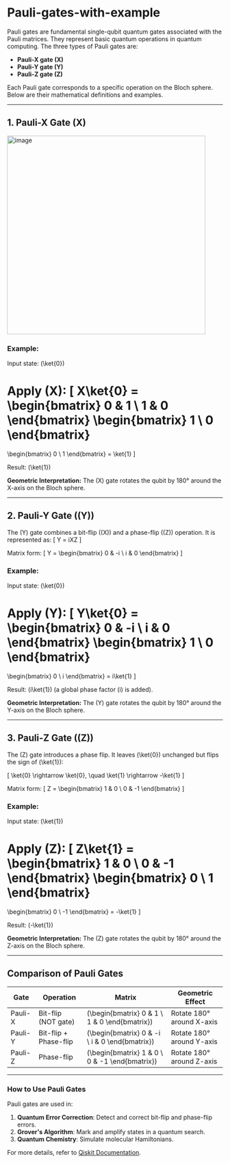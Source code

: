 # Pauli-gates-with-example

Pauli gates are fundamental single-qubit quantum gates associated with the Pauli matrices. They represent basic quantum operations in quantum computing. The three types of Pauli gates are:

- **Pauli-X gate (X)**
- **Pauli-Y gate (Y)**
- **Pauli-Z gate (Z)**

Each Pauli gate corresponds to a specific operation on the Bloch sphere. Below are their mathematical definitions and examples.

---

## 1. Pauli-X Gate (X)
<img width="463" alt="image" src="https://github.com/user-attachments/assets/4b0272d1-b7e4-460a-a403-598e90a379ce">


### Example:
Input state: \(\ket{0}\)

Apply \(X\):
\[
X\ket{0} = 
\begin{bmatrix}
0 & 1 \\
1 & 0
\end{bmatrix}
\begin{bmatrix}
1 \\
0
\end{bmatrix}
=
\begin{bmatrix}
0 \\
1
\end{bmatrix}
= \ket{1}
\]

Result: \(\ket{1}\)

**Geometric Interpretation:**
The \(X\) gate rotates the qubit by 180° around the X-axis on the Bloch sphere.

---

## 2. Pauli-Y Gate (\(Y\))

The \(Y\) gate combines a bit-flip (\(X\)) and a phase-flip (\(Z\)) operation. It is represented as:
\[
Y = iXZ
\]

Matrix form:
\[
Y = 
\begin{bmatrix}
0 & -i \\
i & 0
\end{bmatrix}
\]

### Example:
Input state: \(\ket{0}\)

Apply \(Y\):
\[
Y\ket{0} = 
\begin{bmatrix}
0 & -i \\
i & 0
\end{bmatrix}
\begin{bmatrix}
1 \\
0
\end{bmatrix}
=
\begin{bmatrix}
0 \\
i
\end{bmatrix}
= i\ket{1}
\]

Result: \(i\ket{1}\) (a global phase factor \(i\) is added).

**Geometric Interpretation:**
The \(Y\) gate rotates the qubit by 180° around the Y-axis on the Bloch sphere.

---

## 3. Pauli-Z Gate (\(Z\))

The \(Z\) gate introduces a phase flip. It leaves \(\ket{0}\) unchanged but flips the sign of \(\ket{1}\):

\[
\ket{0} \rightarrow \ket{0}, \quad \ket{1} \rightarrow -\ket{1}
\]

Matrix form:
\[
Z = 
\begin{bmatrix}
1 & 0 \\
0 & -1
\end{bmatrix}
\]

### Example:
Input state: \(\ket{1}\)

Apply \(Z\):
\[
Z\ket{1} = 
\begin{bmatrix}
1 & 0 \\
0 & -1
\end{bmatrix}
\begin{bmatrix}
0 \\
1
\end{bmatrix}
=
\begin{bmatrix}
0 \\
-1
\end{bmatrix}
= -\ket{1}
\]

Result: \(-\ket{1}\)

**Geometric Interpretation:**
The \(Z\) gate rotates the qubit by 180° around the Z-axis on the Bloch sphere.

---

## Comparison of Pauli Gates

| Gate      | Operation                | Matrix                                      | Geometric Effect                   |
|-----------|--------------------------|---------------------------------------------|-------------------------------------|
| Pauli-X   | Bit-flip (NOT gate)      | \(\begin{bmatrix} 0 & 1 \\ 1 & 0 \end{bmatrix}\) | Rotate 180° around X-axis          |
| Pauli-Y   | Bit-flip + Phase-flip    | \(\begin{bmatrix} 0 & -i \\ i & 0 \end{bmatrix}\) | Rotate 180° around Y-axis          |
| Pauli-Z   | Phase-flip               | \(\begin{bmatrix} 1 & 0 \\ 0 & -1 \end{bmatrix}\) | Rotate 180° around Z-axis          |

---

### How to Use Pauli Gates

Pauli gates are used in:
1. **Quantum Error Correction**: Detect and correct bit-flip and phase-flip errors.
2. **Grover's Algorithm**: Mark and amplify states in a quantum search.
3. **Quantum Chemistry**: Simulate molecular Hamiltonians.

For more details, refer to [Qiskit Documentation](https://qiskit.org/documentation/).
